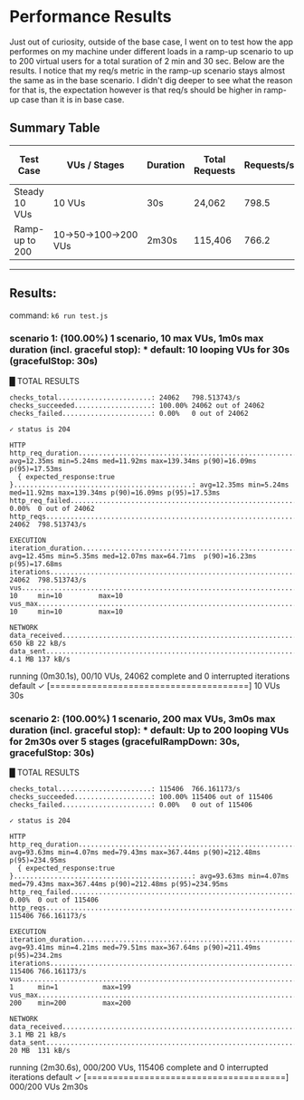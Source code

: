 # Performance Results 

Just out of curiosity, outside of the base case, I went on to test how the app performes on my machine under different loads in a ramp-up scenario to up to 200 virtual users for a total suration of 2 min and 30 sec. Below are the results. I notice that my req/s metric in the ramp-up scenario stays almost the same as in the base scenario. I didn't dig deeper to see what the reason for that is, the expectation however is that req/s should be higher in ramp-up case than it is in base case.

## Summary Table

| Test Case         | VUs / Stages         | Duration | Total Requests | Requests/sec | Avg Resp Time | Median | 95th %ile | Max Resp Time | Error Rate |
|------------------|---------------------|----------|---------------|-------------|---------------|--------|-----------|---------------|------------|
| Steady 10 VUs    | 10 VUs              | 30s      | 24,062        | 798.5       | 12.35 ms      | 11.92  | 17.53     | 139.34 ms     | 0%         |
| Ramp-up to 200   | 10→50→100→200 VUs   | 2m30s    | 115,406       | 766.2       | 93.63 ms      | 79.43  | 234.95    | 367.44 ms     | 0%         |

---

## Results: 
command: `k6 run test.js`

### scenario 1: (100.00%) 1 scenario, 10 max VUs, 1m0s max duration (incl. graceful stop): * default: 10 looping VUs for 30s (gracefulStop: 30s)



  █ TOTAL RESULTS

    checks_total.......................: 24062   798.513743/s
    checks_succeeded...................: 100.00% 24062 out of 24062
    checks_failed......................: 0.00%   0 out of 24062

    ✓ status is 204

    HTTP
    http_req_duration.......................................................: avg=12.35ms min=5.24ms med=11.92ms max=139.34ms p(90)=16.09ms p(95)=17.53ms
      { expected_response:true }............................................: avg=12.35ms min=5.24ms med=11.92ms max=139.34ms p(90)=16.09ms p(95)=17.53ms
    http_req_failed.........................................................: 0.00%  0 out of 24062
    http_reqs...............................................................: 24062  798.513743/s

    EXECUTION
    iteration_duration......................................................: avg=12.45ms min=5.35ms med=12.07ms max=64.71ms  p(90)=16.23ms p(95)=17.68ms
    iterations..............................................................: 24062  798.513743/s
    vus.....................................................................: 10     min=10         max=10
    vus_max.................................................................: 10     min=10         max=10

    NETWORK
    data_received...........................................................: 650 kB 22 kB/s
    data_sent...............................................................: 4.1 MB 137 kB/s


running (0m30.1s), 00/10 VUs, 24062 complete and 0 interrupted iterations
default ✓ [======================================] 10 VUs  30s


### scenario 2: (100.00%) 1 scenario, 200 max VUs, 3m0s max duration (incl. graceful stop): * default: Up to 200 looping VUs for 2m30s over 5 stages (gracefulRampDown: 30s, gracefulStop: 30s)

  █ TOTAL RESULTS

    checks_total.......................: 115406  766.161173/s
    checks_succeeded...................: 100.00% 115406 out of 115406
    checks_failed......................: 0.00%   0 out of 115406

    ✓ status is 204

    HTTP
    http_req_duration.......................................................: avg=93.63ms min=4.07ms med=79.43ms max=367.44ms p(90)=212.48ms p(95)=234.95ms
      { expected_response:true }............................................: avg=93.63ms min=4.07ms med=79.43ms max=367.44ms p(90)=212.48ms p(95)=234.95ms
    http_req_failed.........................................................: 0.00%  0 out of 115406
    http_reqs...............................................................: 115406 766.161173/s

    EXECUTION
    iteration_duration......................................................: avg=93.41ms min=4.21ms med=79.51ms max=367.64ms p(90)=211.49ms p(95)=234.2ms
    iterations..............................................................: 115406 766.161173/s
    vus.....................................................................: 1      min=1           max=199
    vus_max.................................................................: 200    min=200         max=200

    NETWORK
    data_received...........................................................: 3.1 MB 21 kB/s
    data_sent...............................................................: 20 MB  131 kB/s


running (2m30.6s), 000/200 VUs, 115406 complete and 0 interrupted iterations
default ✓ [======================================] 000/200 VUs  2m30s

